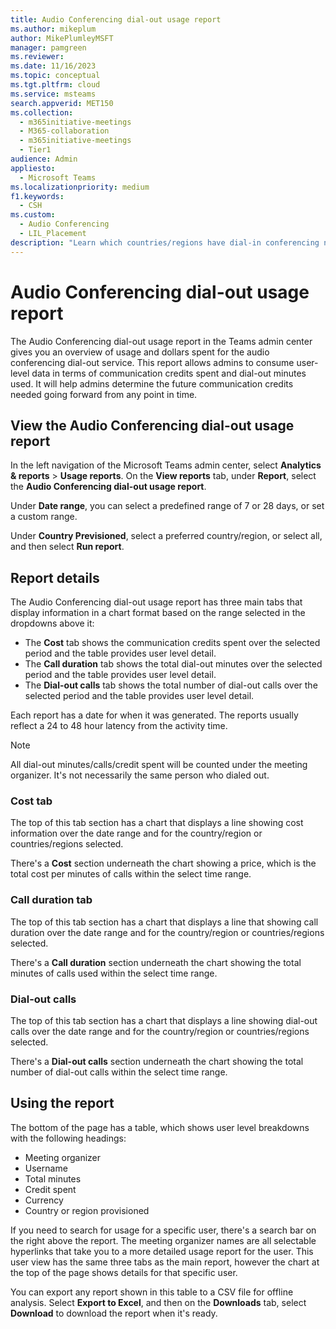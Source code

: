 ```yaml
---
title: Audio Conferencing dial-out usage report
ms.author: mikeplum
author: MikePlumleyMSFT
manager: pamgreen
ms.reviewer: 
ms.date: 11/16/2023
ms.topic: conceptual
ms.tgt.pltfrm: cloud
ms.service: msteams
search.appverid: MET150
ms.collection:
  - m365initiative-meetings
  - M365-collaboration
  - m365initiative-meetings
  - Tier1
audience: Admin
appliesto:
  - Microsoft Teams
ms.localizationpriority: medium
f1.keywords:
  - CSH
ms.custom:
  - Audio Conferencing
  - LIL_Placement
description: "Learn which countries/regions have dial-in conferencing numbers, and how they're automatically assigned."
---
```


# Audio Conferencing dial-out usage report

The Audio Conferencing dial-out usage report in the Teams admin center gives you an overview of usage and dollars spent for the audio conferencing dial-out service. This report allows admins to consume user-level data in terms of communication credits spent and dial-out minutes used. It will help admins determine the future communication credits needed going forward from any point in time.

## View the Audio Conferencing dial-out usage report

In the left navigation of the Microsoft Teams admin center, select **Analytics & reports** \> **Usage reports**. On the **View reports** tab, under **Report**, select the **Audio Conferencing dial-out usage report**.

Under **Date range**, you can select a predefined range of 7 or 28 days, or set a custom range.

Under **Country Previsioned**, select a preferred country/region, or select all, and then select **Run report**.

## Report details

The Audio Conferencing dial-out usage report has three main tabs that display information in a chart format based on the range selected in the dropdowns above it:

- The **Cost** tab shows the communication credits spent over the selected period and the table provides user level detail.
- The **Call duration** tab shows the total dial-out minutes over the selected period and the table provides user level detail.
- The **Dial-out calls** tab shows the total number of dial-out calls over the selected period and the table provides user level detail.

Each report has a date for when it was generated. The reports usually reflect a 24 to 48 hour latency from the activity time.

> [!NOTE]
> All dial-out minutes/calls/credit spent will be counted under the meeting organizer. It's not necessarily the same person who dialed out.

### Cost tab

The top of this tab section has a chart that displays a line  showing cost information over the date range and for the country/region or countries/regions selected.

There's a **Cost** section underneath the chart showing a price, which is the total cost per minutes of calls within the select time range.

### Call duration tab

The top of this tab section has a chart that displays a line that showing call duration over the date range and for the country/region or countries/regions selected.

There's a **Call duration** section underneath the chart showing the total minutes of calls used within the select time range.

### Dial-out calls

The top of this tab section has a chart that displays a line  showing dial-out calls over the date range and for the country/region or countries/regions selected.

There's a **Dial-out calls** section underneath the chart showing the total number of dial-out calls within the select time range.

## Using the report

The bottom of the page has a table, which shows user level breakdowns with the following headings:

- Meeting organizer
- Username
- Total minutes
- Credit spent
- Currency
- Country or region provisioned

If you need to search for usage for a specific user, there's a search bar on the right above the report. The meeting organizer names are all selectable hyperlinks that take you to a more detailed usage report for the user. This user view has the same three tabs as the main report, however the chart at the top of the page shows details for that specific user.

You can export any report shown in this table to a CSV file for offline analysis. Select **Export to Excel**, and then on the **Downloads** tab, select **Download** to download the report when it's ready.
